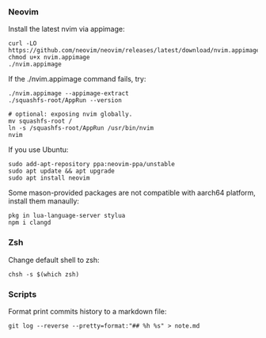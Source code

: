 ### Neovim

Install the latest nvim via appimage:

```
curl -LO https://github.com/neovim/neovim/releases/latest/download/nvim.appimage
chmod u+x nvim.appimage
./nvim.appimage
```

If the ./nvim.appimage command fails, try:

```
./nvim.appimage --appimage-extract
./squashfs-root/AppRun --version

# optional: exposing nvim globally.
mv squashfs-root /
ln -s /squashfs-root/AppRun /usr/bin/nvim
nvim
```

If you use Ubuntu:

```
sudo add-apt-repository ppa:neovim-ppa/unstable
sudo apt update && apt upgrade
sudo apt install neovim
```

Some mason-provided packages are not compatible with aarch64 platform,
install them manaully:

```
pkg in lua-language-server stylua
npm i clangd
```

### Zsh

Change default shell to zsh:

```
chsh -s $(which zsh)
```

### Scripts

Format print commits history to a markdown file:

```
git log --reverse --pretty=format:"## %h %s" > note.md
```
